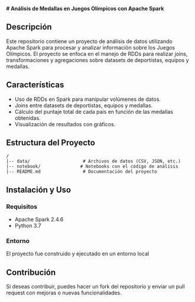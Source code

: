 **# Análisis de Medallas en Juegos Olímpicos con Apache Spark**

## Descripción
Este repositorio contiene un proyecto de análisis de datos utilizando Apache Spark para procesar y analizar información sobre los Juegos Olímpicos. El proyecto se enfoca en el manejo de RDDs para realizar joins, transformaciones y agregaciones sobre datasets de deportistas, equipos y medallas.

## Características
- Uso de RDDs en Spark para manipular volúmenes de datos.
- Joins entre datasets de deportistas, equipos y medallas.
- Cálculo del puntaje total de cada país en función de las medallas obtenidas.
- Visualización de resultados con gráficos.

## Estructura del Proyecto
```
/
|-- data/                    # Archivos de datos (CSV, JSON, etc.)
|-- notebook/               # Notebooks con el código de análisis
|-- README.md                # Documentación del proyecto
```

## Instalación y Uso
### Requisitos
- Apache Spark 2.4.6
- Python 3.7

### Entorno
El proyecto fue construido y ejecutado en un entorno local

## Contribución
Si deseas contribuir, puedes hacer un fork del repositorio y enviar un pull request con mejoras o nuevas funcionalidades.

